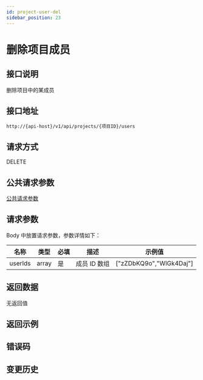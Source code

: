 ```yaml
---
id: project-user-del
sidebar_position: 23
---
```


# 删除项目成员

## 接口说明

删除项目中的某成员

## 接口地址

```
http://{api-host}/v1/api/projects/{项目ID}/users
```

## 请求方式

DELETE

## 公共请求参数

[公共请求参数](../../open-api#公共请求参数)

## 请求参数

Body 中放置请求参数，参数详情如下：

| 名称    | 类型  | 必填 | 描述         | 示例值                  |
| ------- | ----- | ---- | ------------ | ----------------------- |
| userIds | array | 是   | 成员 ID 数组 | ["zZDbKQ9o","WlGk4Daj"] |

## 返回数据

无返回值

## 返回示例

## 错误码

## 变更历史
